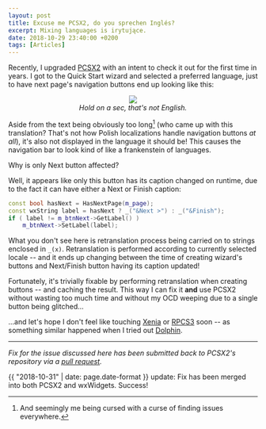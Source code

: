 ```yaml
---
layout: post
title: Excuse me PCSX2, do you sprechen Inglés?
excerpt: Mixing languages is irytujące.
date: 2018-10-29 23:40:00 +0200
tags: [Articles]
---
```

Recently, I upgraded [PCSX2](https://pcsx2.net/) with an intent to check it out for the first time in years.
I got to the Quick Start wizard and selected a preferred language, just to have next page's navigation buttons end up looking like this:

<p align="center">
<img src="{% link assets/img/posts/lang-mix.png %}"><br>
<em>Hold on a sec, that's not English.</em>
</p>

Aside from the text being obviously too long[^1] (who came up with this translation? That's not how Polish localizations handle navigation buttons *at all*),
it's also not displayed in the language it should be! This causes the navigation bar to look kind of like a frankenstein of languages.

Why is only Next button affected?

Well, it appears like only this button has its caption changed on runtime, due to the fact it can have either a Next or Finish caption:
```cpp
const bool hasNext = HasNextPage(m_page);
const wxString label = hasNext ? _("&Next >") : _("&Finish");
if ( label != m_btnNext->GetLabel() )
    m_btnNext->SetLabel(label);
```

What you don't see here is retranslation process being carried on to strings enclosed in `_(x)`.
Retranslation is performed according to currently selected locale -- and it ends up changing between the time of creating wizard's buttons
and Next/Finish button having its caption updated!

Fortunately, it's trivially fixable by performing retranslation when creating buttons -- and caching the result.
This way I can fix it **and** use PCSX2 without wasting too much time and without my OCD weeping due to a single button being glitched...

...and let's hope I don't feel like touching [Xenia](http://xenia.jp/) or [RPCS3](https://rpcs3.net/) soon -- as something similar happened
when I tried out [Dolphin](http://dolphin-emu.org/).

***

*Fix for the issue discussed here has been submitted back to PCSX2's repository via a [pull request](https://github.com/PCSX2/pcsx2/pull/2664).*

{{ "2018-10-31" | date: page.date-format }} update: Fix has been merged into both PCSX2 and wxWidgets. Success!

[^1]: And seemingly me being cursed with a curse of finding issues everywhere.